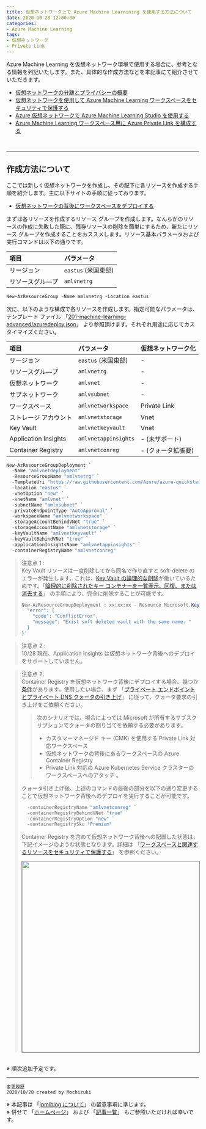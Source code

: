 ```yaml
---
title: 仮想ネットワーク上で Azure Machine Learnining を使用する方法について
date: 2020-10-28 12:00:00
categories:
- Azure Machine Learning
tags:
- 仮想ネットワーク
- Private Link
---
```

Azure Machine Learning を仮想ネットワーク環境で使用する場合に、参考となる情報を列記いたします。また、具体的な作成方法などを本記事にて紹介させていただきます。  

- [仮想ネットワークの分離とプライバシーの概要](https://docs.microsoft.com/ja-jp/azure/machine-learning/how-to-network-security-overview)  
- [仮想ネットワークを使用して Azure Machine Learning ワークスペースをセキュリティで保護する](https://docs.microsoft.com/ja-jp/azure/machine-learning/how-to-secure-workspace-vnet)  
- [Azure 仮想ネットワークで Azure Machine Learning Studio を使用する](https://docs.microsoft.com/ja-jp/azure/machine-learning/how-to-enable-studio-virtual-network)  
- [Azure Machine Learning ワークスペース用に Azure Private Link を構成する](https://docs.microsoft.com/ja-jp/azure/machine-learning/how-to-configure-private-link?tabs=azure-resource-manager)  

<!-- more -->
<br>

***
## 作成方法について
ここでは新しく仮想ネットワークを作成し、その配下に各リソースを作成する手順を紹介します。主に以下サイトの手順に従っております。  

- [仮想ネットワークの背後にワークスペースをデプロイする](https://docs.microsoft.com/ja-jp/azure/machine-learning/how-to-create-workspace-template?wt.mc_id=ignite2020_presentations&tabs=azpowershell#deploy-workspace-behind-a-virtual-network)  

まずは各リソースを作成するリソース グループを作成します。なんらかのリソースの作成に失敗した際に、残存リソースの削除を簡単にするため、新たにリソース グループを作成することをおススメします。リソース基本パラメータおよび実行コマンドは以下の通りです。  

|項目|パラメータ|
|:--|:--|
|リージョン|`eastus` (米国東部)|
|リソースグル―プ|`amlvnetrg`|

```PowerShell
New-AzResourceGroup -Name amlvnetrg -Location eastus
```

次に、以下のような構成で各リソースを作成します。指定可能なパラメータは、テンプレート ファイル 「[201-machine-learning-advanced/azuredeploy.json](https://raw.githubusercontent.com/Azure/azure-quickstart-templates/master/201-machine-learning-advanced/azuredeploy.json)」 より参照頂けます。それぞれ用途に応じてカスタイマイズください。  

|項目|パラメータ|仮想ネットワーク化|
|:--|:--|:--|
|リージョン|`eastus` (米国東部)|-|
|リソースグル―プ|`amlvnetrg`|-|
|仮想ネットワーク|`amlvnet`|-|
|サブネットワーク|`amlvsubnet`|-|
|ワークスペース|`amlvnetworkspace`|Private Link|
|ストレージ アカウント|`amlvnetstorage`|Vnet|
|Key Vault|`amlvnetkeyvault`|Vnet|
|Application Insights|`amlvnetappinsights`|- (未サポート)|
|Container Registry|`amlvnetconreg`|- (クォータ拡張要)|

```powershell
New-AzResourceGroupDeployment `
  -Name "amlvnetdeployment" `
  -ResourceGroupName "amlvnetrg" `
  -TemplateUri "https://raw.githubusercontent.com/Azure/azure-quickstart-templates/master/201-machine-learning-advanced/azuredeploy.json" `
  -location "eastus" `
  -vnetOption "new" `
  -vnetName "amlvnet" `
  -subnetName "amlvsubnet" `
  -privateEndpointType "AutoApproval" `
  -workspaceName "amlvnetworkspace" `
  -storageAccountBehindVNet "true" `
  -storageAccountName "amlvnetstorage" `
  -keyVaultName "amlvnetkeyvault" `
  -keyVaultBehindVNet "true" `
  -applicationInsightsName "amlvnetappinsights" `
  -containerRegistryName "amlvnetconreg"
```

>注意点 1 :  
>Key Vault リソースは一度削除してから同名で作り直すと soft-delete のエラーが発生します。これは、[Key Vault の論理的な削除](https://docs.microsoft.com/ja-jp/azure/key-vault/general/soft-delete-overview)が働いているためです。「[論理的に削除されたキー コンテナーを一覧表示、回復、または消去する](https://docs.microsoft.com/ja-jp/azure/key-vault/general/key-vault-recovery?tabs=azure-portal#list-recover-or-purge-a-soft-deleted-key-vault)」 の手順により、完全に削除することが可能です。 
>
> ```powershell
> New-AzResourceGroupDeployment : xx:xx:xx - Resource Microsoft.KeyVault/vaults 'amlvnetkeyvault' failed with message '{
>   "error": {
>     "code": "ConflictError",
>     "message": "Exist soft deleted vault with the same name. "
>   }
> }'
> ```

>注意点 2 :  
>10/28 現在、Application Insights は仮想ネットワーク背後へのデプロイをサポートしていません。

>注意点 2:  
>Container Registry を仮想ネットワーク背後にデプロイする場合、幾つか[条件](https://docs.microsoft.com/ja-jp/azure/machine-learning/how-to-secure-workspace-vnet#enable-azure-container-registry-acr)があります。使用したい場合、まず 「[プライベート エンドポイントとプライベート DNS クォータの引き上げ](https://docs.microsoft.com/ja-jp/azure/machine-learning/how-to-manage-quotas#private-endpoint-and-private-dns-quota-increases)」 に従って、クォータ要求の引き上げをご依頼ください。  
> >次のシナリオでは、場合によっては Microsoft が所有するサブスクリプションでクォータの割り当てを依頼する必要があります。
> >
> >- カスタマーマネージド キー (CMK) を使用する Private Link 対応ワークスペース
> >- 仮想ネットワークの背後にあるワークスペースの Azure Container Registry
> >- Private Link 対応の Azure Kubernetes Service クラスターのワークスペースへのアタッチ 。
>
>クォータ引き上げ後、上述のコマンドの最後の部分を以下の通り変更することで仮想ネットワーク背後へのデプロイを実行することが可能です。  
>
> ```powershell
>   -containerRegistryName "amlvnetconreg" `
>   -containerRegistryBehindVNet "true" `
>   -containerRegistryOption "new" `
>   -containerRegistrySku "Premium"
> ```
>
>Container Registry を含めて仮想ネットワーク背後への配置した状態は、下記イメージのような状態となります。詳細は 「[ワークスペースと関連するリソースをセキュリティで保護する](https://docs.microsoft.com/ja-jp/azure/machine-learning/how-to-network-security-overview#secure-the-workspace-and-associated-resources)」 を参照ください。    
>
><img src="https://docs.microsoft.com/ja-jp/azure/machine-learning/media/how-to-network-security-overview/secure-workspace-resources.png" width=500px align="left" border="1"><br clear="left">

<br>
※ 順次追加予定です。

***
`変更履歴`  
`2020/10/28 created by Mochizuki`

※ 本記事は 「[jpmlblog について](https://jpmlblog.github.io/blog/2020/01/01/about-jpmlblog/)」 の留意事項に準じます。  
※ 併せて 「[ホームページ](https://jpmlblog.github.io/blog/)」 および 「[記事一覧](https://jpmlblog.github.io/blog/archives/)」 もご参照いただければ幸いです。  